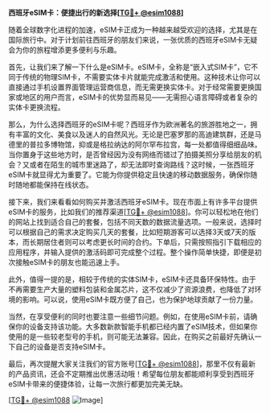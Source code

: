 **西班牙eSIM卡：便捷出行的新选择[[TG💪+ @esim1088](https://t.me/s/esim1088)]**

随着全球数字化进程的加速，eSIM卡正成为一种越来越受欢迎的选择，尤其是在国际旅行中。对于计划前往西班牙的朋友们来说，一张优质的西班牙eSIM卡无疑会为你的旅程增添更多便利与乐趣。

首先，让我们来了解一下什么是eSIM卡。eSIM卡，全称是“嵌入式SIM卡”，它不同于传统的物理SIM卡，不需要实体卡片就能完成激活和使用。这种技术让你可以直接通过手机设置界面管理运营商信息，而无需更换实体卡。对于经常需要更换国家或地区的用户而言，eSIM卡的优势显而易见——无需担心语言障碍或者复杂的实体卡更换流程。

那么，为什么选择西班牙的eSIM卡呢？西班牙作为欧洲著名的旅游胜地之一，拥有丰富的文化、美食以及迷人的自然风光。无论是巴塞罗那的高迪建筑群，还是马德里的普拉多博物馆，抑或是格拉纳达的阿尔罕布拉宫，每一处都值得细细品味。当你置身于这些地方时，是否曾经因为没有网络而错过了拍摄美照分享给朋友的机会？又或者在陌生的城市里迷路了，却无法即时查询路线？这时候，一张西班牙eSIM卡就显得尤为重要了。它能为你提供稳定且快速的移动数据服务，确保你随时随地都能保持在线状态。

接下来，我们来看看如何购买并激活西班牙eSIM卡。现在市面上有许多平台提供eSIM卡的服务，比如我们的推荐渠道[[TG💪+ @esim1088](https://t.me/s/esim1088)]。你可以轻松地在他们的网站上找到适合自己的套餐，包括不同天数的数据流量选项。一般来说，选择时可以根据自己的需求决定购买几天的套餐，比如短期游客可以选择3天或7天的版本，而长期居住者则可以考虑更长时间的合约。下单后，只需按照指引下载相应的应用程序，并输入提供的激活码即可完成整个过程。整个操作简单快捷，即便是初次接触eSIM卡的朋友也能迅速上手。

此外，值得一提的是，相较于传统的实体SIM卡，eSIM卡还具备环保特性。由于不再需要生产大量的塑料包装和金属芯片，这不仅减少了资源浪费，也降低了对环境的影响。可以说，使用eSIM卡既方便了自己，也为保护地球贡献了一份力量。

当然，在享受便利的同时也要注意一些细节问题。例如，在使用eSIM卡前，请确保你的设备支持该功能。大多数新款智能手机都已经内置了eSIM技术，但如果你使用的是一些较老型号的手机，则可能无法兼容。因此，在购买之前最好先确认一下自己的设备是否支持eSIM卡。

最后，再次提醒大家关注我们的官方账号[[TG💪+ @esim1088](https://t.me/s/esim1088)]，那里不仅有最新的产品资讯，还会不定期推出优惠活动哦！希望每位朋友都能顺利享受到西班牙eSIM卡带来的便捷体验，让每一次旅行都更加完美无缺。

[[TG💪+ @esim1088](https://t.me/s/esim1088) ![Image](https://i.postimg.cc/4NQfJmqS/Snipaste-2025-05-13-00-14-12.png)]